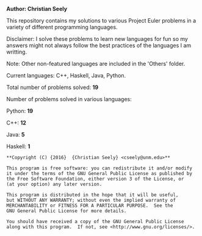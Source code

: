 **Author: Christian Seely**

This repository contains my solutions to various Project Euler problems in a variety of different programming languages.

Disclaimer: I solve these problems to learn new languages for fun so my answers might not always follow the best practices of the languages I am writting. 

Note: Other non-featured languages are included in the 'Others' folder.

Current languages: C++, Haskell, Java, Python.

Total number of problems solved: **19**

Number of problems solved in various languages: 

Python:    **19**

C++:       **12** 

Java:      **5** 

Haskell:   **1**


    **Copyright (C) {2016}  {Christian Seely} <cseely@unm.edu>**

    This program is free software: you can redistribute it and/or modify
    it under the terms of the GNU General Public License as published by
    the Free Software Foundation, either version 3 of the License, or
    (at your option) any later version.

    This program is distributed in the hope that it will be useful,
    but WITHOUT ANY WARRANTY; without even the implied warranty of
    MERCHANTABILITY or FITNESS FOR A PARTICULAR PURPOSE.  See the
    GNU General Public License for more details.

    You should have received a copy of the GNU General Public License
    along with this program.  If not, see <http://www.gnu.org/licenses/>.


